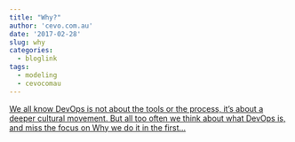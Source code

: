 ```yaml
---
title: "Why?"
author: 'cevo.com.au'
date: '2017-02-28'
slug: why
categories:
  - bloglink
tags:
  - modeling
  - cevocomau
---
```


[We all know DevOps is not about the tools or the process, it’s about a deeper cultural movement. But all too often we think about what DevOps is, and miss the focus on Why we do it in the first...<click to read more>](https://cevo.com.au/culture/2017/02/28/devopsdays2016.html)

